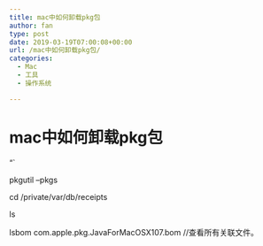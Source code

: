 ```yaml
---
title: mac中如何卸载pkg包
author: fan
type: post
date: 2019-03-19T07:00:08+00:00
url: /mac中如何卸载pkg包/
categories:
  - Mac
  - 工具
  - 操作系统

---
```

# mac中如何卸载pkg包

&#8220;\`
  
pkgutil &#8211;pkgs
  
cd /private/var/db/receipts
  
ls
  
lsbom com.apple.pkg.JavaForMacOSX107.bom //查看所有关联文件。